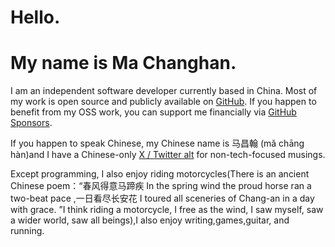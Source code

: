 # **Hello.**

# **My name is Ma Changhan.**

I am an independent software developer currently based in China. Most of my work is open source and publicly available on [GitHub](https://github.com/machanghan). If you happen to benefit from my OSS work, you can support me financially via [GitHub Sponsors](https://github.com/sponsors/machanghan).

If you happen to speak Chinese, my Chinese name is 马昌翰 (mǎ chāng hàn)and I have a Chinese-only [X / Twitter alt](https://twitter.com/machanghan) for non-tech-focused musings.

Except programming, I also enjoy riding motorcycles(There is an ancient Chinese poem：“春风得意马蹄疾 In the spring wind the proud horse ran a two-beat pace ,一日看尽长安花 I toured all sceneries of Chang-an in a day with grace. ”I think riding a motorcycle, I free as the wind, I saw myself, saw a wider world, saw all beings),I also enjoy writing,games,guitar, and running.

